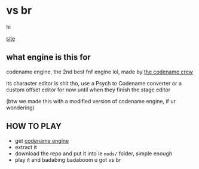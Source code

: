 # vs br

hi

[site](https://charlesisfeline.github.io/vsbr/)

## what engine is this for

codename engine, the 2nd best fnf engine lol, made by [the codename crew](https://github.com/CodenameCrew)

its character editor is shit tho, use a Psych to Codename converter or a custom offset editor for now until when they finish the stage editor

(btw we made this with a modified version of codename engine, if ur wondering)

## HOW TO PLAY

- get [codename engine](https://github.com/CodenameCrew/CodenameEngine/actions)
- extract it
- download the repo and put it into le ``mods/`` folder, simple enough
- play it and badabing badaboom u got vs br
